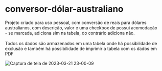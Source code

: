 # conversor-dólar-australiano
Projeto criado para uso pessoal, com conversão de reais para dólares australianos, com descrição, valor e uma checkbox de possui acomodação - se marcada, adiciona sim na tabela, do contrário adiciona não. <br /> <br />
Todos os dados são armazenados em uma tabela onde há possibilidade de exclusão e também há possibilidade de imprimir a tabela com os dados em PDF


![Captura de tela de 2023-03-21 23-00-09](https://user-images.githubusercontent.com/60713792/226782486-74ca4aae-df81-444b-9b42-d09335ede1e9.png)
